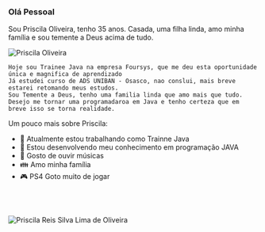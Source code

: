 ### Olá Pessoal

Sou Priscila Oliveira, tenho 35 anos.
Casada, uma filha linda, amo minha família e sou temente a Deus acima de tudo.<p>
<img src="https://komarev.com/ghpvc/?username=preissilva&label=Profile%20views&color=0e75b6&style=social" alt="Priscila Oliveira" />

    Hoje sou Trainee Java na empresa Foursys, que me deu esta oportunidade única e magnifica de aprendizado
    Já estudei curso de ADS UNIBAN - Osasco, nao conslui, mais breve estarei retomando meus estudos.
    Sou Temente a Deus, tenho uma familia linda que amo mais que tudo.
    Desejo me tornar uma programadaroa em Java e tenho certeza que em breve isso se torna realidade.


Um pouco mais sobre Priscila:

- 🔭 Atualmente estou trabalhando como Trainne Java
- 🌱 Estou desenvolvendo meu conhecimento em programação JAVA
- 🎵 Gosto de ouvir músicas
- 👪 Amo minha família
- 🎮 PS4 Goto muito de jogar
<br>
<br>
<br>


<img align="center" src="https://github-readme-stats.vercel.app/api?username=preissilva&show_icons=true&locale=en" alt="Priscila Reis Silva Lima de Oliveira" />
